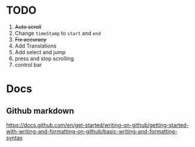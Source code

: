 # TODO

1. ~~Auto scroll~~
2. Change `timeStamp` to `start` and `end`
3. ~~Fix accuracy~~
4. Add Translations
5. Add select and jump
6. press and stop scrolling
7. control bar

# Docs

## Github markdown

https://docs.github.com/en/get-started/writing-on-github/getting-started-with-writing-and-formatting-on-github/basic-writing-and-formatting-syntax
